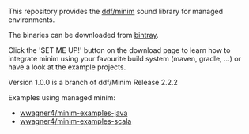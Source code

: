 This repository provides the [ddf/minim](https://github.com/ddf/Minim) sound library for managed environments.

The binaries can be downloaded from [bintray](https://bintray.com/wwagner4/maven/minim/view). 

Click the 'SET ME UP!' button on the download page to learn how to 
integrate minim using your favourite build system (maven, gradle, ...) or have a look at the example projects.

Version 1.0.0 is a branch of ddf/Minim Release 2.2.2

Examples using managed minim:
* [wwagner4/minim-examples-java](https://github.com/wwagner4/minim-examples-java)
* [wwagner4/minim-examples-scala](https://github.com/wwagner4/minim-examples-scala)